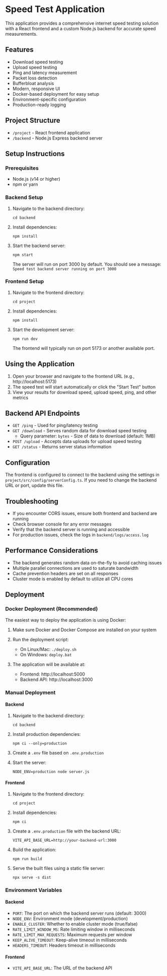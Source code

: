 # Speed Test Application

This application provides a comprehensive internet speed testing solution with a React frontend and a custom Node.js backend for accurate speed measurements.

## Features

- Download speed testing
- Upload speed testing
- Ping and latency measurement
- Packet loss detection
- Bufferbloat analysis
- Modern, responsive UI
- Docker-based deployment for easy setup
- Environment-specific configuration
- Production-ready logging

## Project Structure

- `/project` - React frontend application
- `/backend` - Node.js Express backend server

## Setup Instructions

### Prerequisites

- Node.js (v14 or higher)
- npm or yarn

### Backend Setup

1. Navigate to the backend directory:
   ```
   cd backend
   ```

2. Install dependencies:
   ```
   npm install
   ```

3. Start the backend server:
   ```
   npm start
   ```

   The server will run on port 3000 by default. You should see a message: `Speed test backend server running on port 3000`

### Frontend Setup

1. Navigate to the frontend directory:
   ```
   cd project
   ```

2. Install dependencies:
   ```
   npm install
   ```

3. Start the development server:
   ```
   npm run dev
   ```

   The frontend will typically run on port 5173 or another available port.

## Using the Application

1. Open your browser and navigate to the frontend URL (e.g., http://localhost:5173)
2. The speed test will start automatically or click the "Start Test" button
3. View your results for download speed, upload speed, ping, and other metrics

## Backend API Endpoints

- `GET /ping` - Used for ping/latency testing
- `GET /download` - Serves random data for download speed testing
  - Query parameter: `bytes` - Size of data to download (default: 1MB)
- `POST /upload` - Accepts data uploads for upload speed testing
- `GET /status` - Returns server status information

## Configuration

The frontend is configured to connect to the backend using the settings in `project/src/config/serverConfig.ts`. If you need to change the backend URL or port, update this file.

## Troubleshooting

- If you encounter CORS issues, ensure both frontend and backend are running
- Check browser console for any error messages
- Verify that the backend server is running and accessible
- For production issues, check the logs in `backend/logs/access.log`

## Performance Considerations

- The backend generates random data on-the-fly to avoid caching issues
- Multiple parallel connections are used to saturate bandwidth
- Cache prevention headers are set on all responses
- Cluster mode is enabled by default to utilize all CPU cores

## Deployment

### Docker Deployment (Recommended)

The easiest way to deploy the application is using Docker:

1. Make sure Docker and Docker Compose are installed on your system

2. Run the deployment script:
   - On Linux/Mac: `./deploy.sh`
   - On Windows: `deploy.bat`

3. The application will be available at:
   - Frontend: http://localhost:5000
   - Backend API: http://localhost:3000

### Manual Deployment

#### Backend

1. Navigate to the backend directory:
   ```
   cd backend
   ```

2. Install production dependencies:
   ```
   npm ci --only=production
   ```

3. Create a `.env` file based on `.env.production`

4. Start the server:
   ```
   NODE_ENV=production node server.js
   ```

#### Frontend

1. Navigate to the frontend directory:
   ```
   cd project
   ```

2. Install dependencies:
   ```
   npm ci
   ```

3. Create a `.env.production` file with the backend URL:
   ```
   VITE_API_BASE_URL=http://your-backend-url:3000
   ```

4. Build the application:
   ```
   npm run build
   ```

5. Serve the built files using a static file server:
   ```
   npx serve -s dist
   ```

### Environment Variables

#### Backend

- `PORT`: The port on which the backend server runs (default: 3000)
- `NODE_ENV`: Environment mode (development/production)
- `ENABLE_CLUSTER`: Whether to enable cluster mode (true/false)
- `RATE_LIMIT_WINDOW_MS`: Rate limiting window in milliseconds
- `RATE_LIMIT_MAX_REQUESTS`: Maximum requests per window
- `KEEP_ALIVE_TIMEOUT`: Keep-alive timeout in milliseconds
- `HEADERS_TIMEOUT`: Headers timeout in milliseconds

#### Frontend

- `VITE_API_BASE_URL`: The URL of the backend API